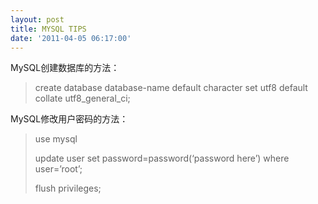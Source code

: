 ```yaml
---
layout: post
title: MYSQL TIPS
date: '2011-04-05 06:17:00'
---
```


<p>MySQL创建数据库的方法：</p>

<blockquote>
<p>create database database-name default character set utf8 default collate utf8_general_ci;</p>
</blockquote>

<p>MySQL修改用户密码的方法：</p>

<blockquote>
<p>use mysql</p>
<p>update user set password=password(&#8216;password here&#8217;) where user=&#8217;root&#8217;;</p>
<p>flush privileges; </p>
</blockquote>